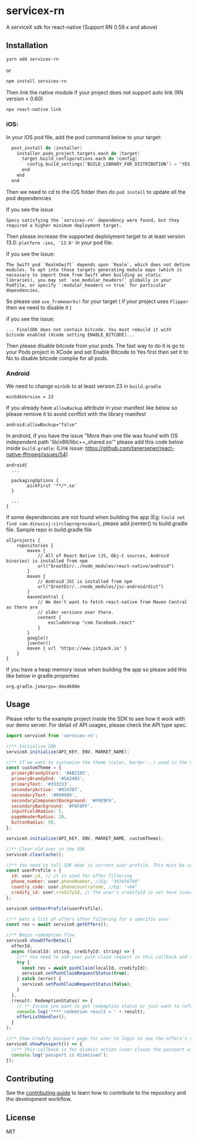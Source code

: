 # servicex-rn

A serviceX sdk for react-native (Support RN 0.59.x and above)

## Installation

```sh
yarn add servicex-rn
```

or

```sh
npm install servicex-rn
```

Then link the native module if your project does not support auto link (RN version < 0.60)

```sh
npx react-native link
```

### iOS:

In your iOS pod file, add the pod command below to your target:

```swift
  post_install do |installer|
    installer.pods_project.targets.each do |target|
      target.build_configurations.each do |config|
        config.build_settings['BUILD_LIBRARY_FOR_DISTRIBUTION'] = 'YES'
      end
    end
  end
```

Then we need to cd to the iOS folder then do `pod install` to update all the pod dependencies

If you see the issue

```
Specs satisfying the `servicex-rn` dependency were found, but they required a higher minimum deployment target.
```

Then please increase the supported deplolyment target to at least version 13.0: `platform :ios, '13.0'` in your pod file.

If you see the issue:

```
The Swift pod `RealmSwift` depends upon `Realm`, which does not define modules. To opt into those targets generating module maps (which is necessary to import them from Swift when building as static libraries), you may set `use_modular_headers!` globally in your Podfile, or specify `:modular_headers => true` for particular dependencies.
```

So please use `use_frameworks!` for your target ( if your project uses `Flipper` then we need to disable it )

if you see the issue:

```
... FinalSDK does not contain bitcode. You must rebuild it with bitcode enabled (Xcode setting ENABLE_BITCODE)...
```

Then please disable bitcode from your pods. The fast way to do it is go to your Pods project in XCode and set Enable Bitcode to Yes first then set it to No to disable bitcode complie for all pods.

### Android

We need to change `minSdk` to at least version 23 in `build.gradle`

```
minSdkVersion = 23
```

If you already have `allowBackup` attribute in your manifest like below so please remove it to avoid conflict with the library manifest

```
android:allowBackup="false"
```

In android, if you have the issue "More than one file was found with OS independent path 'lib/x86/libc++\_shared.so'" please add this code below inside `build.gradle`: (Link issue: https://github.com/tanersener/react-native-ffmpeg/issues/54)

```
android{
  ...

  packagingOptions {
        pickFirst '**/*.so'
  }

  ...
}
```

If some dependencies are not found when building the app (Eg: `Could not find com.dinuscxj:circleprogressbar`), please add jcenter() to build.gradle file. Sample repo in build.gradle file

```
allprojects {
    repositories {
        maven {
            // All of React Native (JS, Obj-C sources, Android binaries) is installed from npm
            url("$rootDir/../node_modules/react-native/android")
        }
        maven {
            // Android JSC is installed from npm
            url("$rootDir/../node_modules/jsc-android/dist")
        }
        mavenCentral {
            // We don't want to fetch react-native from Maven Central as there are
            // older versions over there.
            content {
                excludeGroup "com.facebook.react"
            }
        }
        google()
        jcenter()
        maven { url 'https://www.jitpack.io' }
    }
}
```

If you have a heap memory issue when building the app so please add this like below in gradle.properties

```
org.gradle.jvmargs=-Xmx4608m
```

## Usage

Please refer to the example project inside the SDK to see how it work with our demo server. For detail of API usages, please check the API type spec.

```js
import serviceX from 'servicex-rn';

//** Initialize SDK
serviceX.initialize(API_KEY, ENV, MARKET_NAME);

//** If we want to customize the theme (color, border...) used in the SDK then:
const customTheme = {
  primaryBrandyStart: '#AB2185',
  primaryBrandyEnd: '#5A24B3',
  primaryText: '#333333',
  secondaryActive: '#9147D7',
  secondaryText: '#999999',
  secondaryComponentBackground: '#F0E9F9',
  secondaryBackground: '#F6F8FF',
  inputFieldRadius: 5,
  pageHeaderRadius: 20,
  buttonRadius: 50,
};

serviceX.initialize(API_KEY, ENV, MARKET_NAME, customTheme);

//** Clear old user in the SDK
serviceX.clearCache();

//** You need to tell SDK what is current user profile. This must be set before calling getOffers or showOfferDetail or showPassport API
const userProfile = {
  id: user.id, // it is used for offer filtering
  phone_number: user.phoneNumber, //Eg: "383456789"
  country_code: user.phoneCountryCode, //Eg: "+84"
  credify_id: user.credifyId, // The user's credifyId is set here (user already have CredifyId in a market system after creating digital passport in the first redemption so if the credifyId is set then user will do authenticating instead of creating new digital passport)
};

serviceX.setUserProfile(userProfile);

//** Gets a list of offers after filtering for a specific user.
const res = await serviceX.getOffers();

//** Begin redemption flow
serviceX.showOfferDetail(
  offerId,
  async (localId: string, credifyId: string) => {
    //** You need to add your push claim request in this callback and tell the SDK for the result
    try {
      const res = await pushClaim(localId, credifyId);
      serviceX.setPushClaimRequestStatus(true);
    } catch (error) {
      serviceX.setPushClaimRequestStatus(false);
    }
  },
  (result: RedemptionStatus) => {
    // ** Incase you want to get redemption status or just want to refresh the offer list when user close the SDK popup
    console.log('**** redemtion result = ' + result);
    offerListHandler();
  }
);

//** Show Credify passport page for user to login to see the offers's status
serviceX.showPassport(() => {
  //** This callback is for dismiss action (user closes the passport window)
  console.log('passport is dismissed');
});
```

## Contributing

See the [contributing guide](CONTRIBUTING.md) to learn how to contribute to the repository and the development workflow.

## License

MIT
